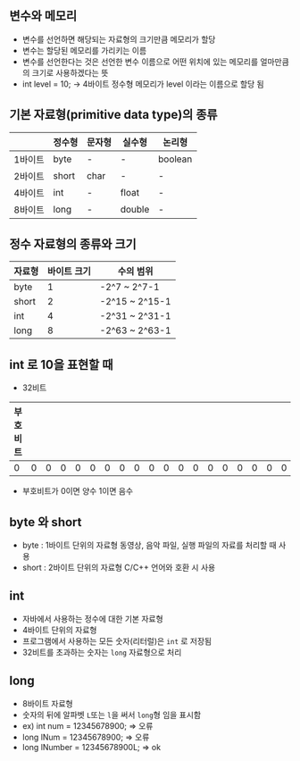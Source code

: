 ## 변수와 메모리
- 변수를 선언하면 해당되는 자료형의 크기만큼 메모리가 할당
- 변수는 할당된 메모리를 가리키는 이름
- 변수를 선언한다는 것은 선언한 변수 이름으로 어떤 위치에 있는 메모리를 얼마만큼의 크기로 사용하겠다는 뜻
- int level = 10; -> 4바이트 정수형 메모리가 level 이라는 이름으로 할당 됨

## 기본 자료형(primitive data type)의 종류
|      | 정수형   | 문자형  | 실수형    | 논리형     |
|------|-------|------|--------|---------|
| 1바이트 | byte  | -    | -      | boolean | 
| 2바이트 | short | char | -      | -       |
| 4바이트 | int   | -    | float  | -       |
| 8바이트 | long  | -    | double | -       |

## 정수 자료형의 종류와 크기
| 자료형   | 바이트 크기 | 수의 범위          |
|-------|--------|----------------|
| byte  | 1      | -2^7 ~ 2^7-1   |
| short | 2      | -2^15 ~ 2^15-1 |
| int   | 4      | -2^31 ~ 2^31-1 |
| long  | 8      | -2^63 ~ 2^63-1 |

## int 로 10을 표현할 때
- 32비트

| 부호비트 |   |   |   |   |   |   |   |   |   |   |   |   |   |   |   |   |   |   |   |   |   |   |   |   |   |   |   |   |   |   |   |      |
|------|---|---|---|---|---|---|---|---|---|---|---|---|---|---|---|---|---|---|---|---|---|---|---|---|---|---|---|---|---|---|---|------|
| 0    | 0 | 0 | 0 | 0 | 0 | 0 | 0 | 0 | 0 | 0 | 0 | 0 | 0 | 0 | 0 | 0 | 0 | 0 | 0 | 0 | 0 | 0 | 0 | 0 | 0 | 0 | 0 | 1 | 0 | 1 | 0 | <br> |

- 부호비트가 0이면 양수 1이면 음수

## byte 와 short
- byte : 1바이트 단위의 자료형 동영상, 음악 파일, 실행 파일의 자료를 처리할 때 사용
- short : 2바이트 단위의 자료형 C/C++ 언어와 호환 시 사용

## int
- 자바에서 사용하는 정수에 대한 기본 자료형
- 4바이트 단위의 자료형
- 프로그램에서 사용하는 모든 숫자(리터럴)은 `int` 로 저장됨
- 32비트를 초과하는 숫자는 `long` 자료형으로 처리

## long
- 8바이트 자료형
- 숫자의 뒤에 알파벳 `L`또는 `l`을 써서 `long`형 임을 표시함
- ex) int num = 12345678900; => 오류
- long lNum = 12345678900; => 오류
- long lNumber = 12345678900L; => ok